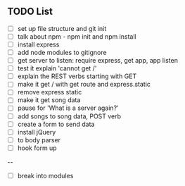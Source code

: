 ## TODO List
- [ ] set up file structure and git init 
- [ ] talk about npm - npm init and npm install
- [ ] install express
- [ ] add node modules to gitignore
- [ ] get server to listen: require express, get app, app listen
- [ ] test it explain 'cannot get /'
- [ ] explain the REST verbs starting with GET
- [ ] make it get / with get route and express.static
- [ ] remove express static
- [ ] make it get song data
- [ ] pause for 'What is a server again?'
- [ ] add songs to song data, POST verb
- [ ] create a form to send data
- [ ] install jQuery
- [ ] to body parser
- [ ] hook form up

-- 
- [ ] break into modules
